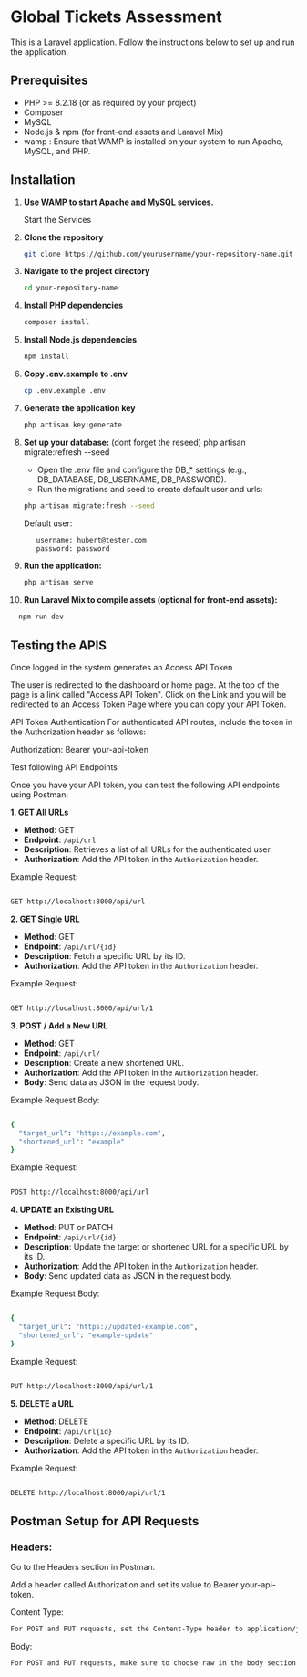 # Global Tickets Assessment

This is a Laravel application. Follow the instructions below to set up and run the application.

## Prerequisites
- PHP >= 8.2.18 (or as required by your project)
- Composer
- MySQL 
- Node.js & npm (for front-end assets and Laravel Mix)
- wamp : Ensure that WAMP is installed on your system to run Apache, MySQL, and PHP.
## Installation



1. **Use WAMP to start Apache and MySQL services.**
   
   Start the Services

2. **Clone the repository**
   ```bash
   git clone https://github.com/yourusername/your-repository-name.git
   ```
3. **Navigate to the project directory**
   ```bash 
   cd your-repository-name
   ```
4. **Install PHP dependencies**
   ```bash 
   composer install   
   ```
5. **Install Node.js dependencies**
   ```bash 
   npm install
   ```
6. **Copy .env.example to .env**
   ```bash 
   cp .env.example .env
   ```
7. **Generate the application key**
   ```bash 
   php artisan key:generate
   ```
8. **Set up your database:** (dont forget the reseed) php artisan migrate:refresh --seed
   
   - Open the .env file and configure the DB_* settings (e.g., DB_DATABASE, DB_USERNAME, DB_PASSWORD).
   - Run the migrations and seed to create default user and urls:
   ```bash
   php artisan migrate:fresh --seed
   ```
   Default user:
   ```bash
      username: hubert@tester.com
      password: password
   ```   
9. **Run the application:**
   ```bash 
   php artisan serve
    ```
10. **Run Laravel Mix to compile assets (optional for front-end assets):**
   ```bash 
     npm run dev
   ```

## Testing the APIS

Once logged in the system generates an Access API Token 

The user is redirected to the dashboard or home page. At the top of the page is a link  called "Access API Token".
Click on the Link and you will be redirected to an Access Token Page where you can copy your API Token.

API Token Authentication
For authenticated API routes, include the token in the Authorization header as follows:

Authorization: Bearer your-api-token

Test following API Endpoints  

Once you have your API token, you can test the following API endpoints using Postman:


**1. GET All URLs**

- **Method**: GET  
- **Endpoint**: `/api/url`  
- **Description**: Retrieves a list of all URLs for the authenticated user.  
- **Authorization**: Add the API token in the `Authorization` header.

Example Request:
```bash 

GET http://localhost:8000/api/url
```
**2. GET Single URL**

- **Method**: GET  
- **Endpoint**: `/api/url/{id}`  
- **Description**: Fetch a specific URL by its ID. 
- **Authorization**: Add the API token in the `Authorization` header.

Example Request:
```bash 

GET http://localhost:8000/api/url/1
```
**3. POST / Add a New URL**

- **Method**: GET  
- **Endpoint**: `/api/url/`  
- **Description**: Create a new shortened URL. 
- **Authorization**: Add the API token in the `Authorization` header.
- **Body**: Send data as JSON in the request body.

Example Request Body:
```bash 

{
  "target_url": "https://example.com",
  "shortened_url": "example"
}
```

Example Request:
```bash 

POST http://localhost:8000/api/url
```
**4. UPDATE an Existing URL**

- **Method**: PUT or PATCH 
- **Endpoint**: `/api/url/{id}`  
- **Description**: Update the target or shortened URL for a specific URL by its ID.
- **Authorization**: Add the API token in the `Authorization` header.
- **Body**: Send updated data as JSON in the request body.

Example Request Body:
```bash 

{
  "target_url": "https://updated-example.com",
  "shortened_url": "example-update"
}
```
Example Request:
```bash 

PUT http://localhost:8000/api/url/1
```
**5. DELETE a URL**

- **Method**: DELETE  
- **Endpoint**: `/api/url{id}`  
- **Description**: Delete a specific URL by its ID. 
- **Authorization**: Add the API token in the `Authorization` header.

Example Request:
```bash 

DELETE http://localhost:8000/api/url/1
```
## Postman Setup for API Requests
### Headers:

Go to the Headers section in Postman.

Add a header called Authorization and set its value to Bearer your-api-token.

Content Type:
```bash 
For POST and PUT requests, set the Content-Type header to application/json in the Headers section.
```
Body:
```bash 
For POST and PUT requests, make sure to choose raw in the body section and select JSON from the dropdown.
```